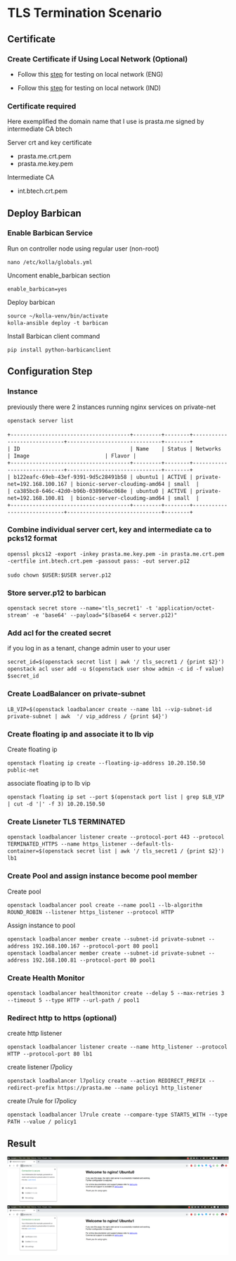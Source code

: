 # TLS Termination Scenario

## Certificate

### Create Certificate if Using Local Network (Optional)

- Follow this [step](https://dadhacks.org/2017/12/27/building-a-root-ca-and-an-intermediate-ca-using-openssl-and-debian-stretch/) for testing on local network (ENG)

- Follow this [step](https://medium.com/prastamaha/konfigurasi-root-ca-intermediate-ca-server-certificate-f7484dc2be24) for testing on local network (IND)

### __Certificate required__
Here exemplified the domain name that I use is prasta.me signed by intermediate CA btech

Server crt and key certificate

- prasta.me.crt.pem
- prasta.me.key.pem

Intermediate CA

- int.btech.crt.pem

## Deploy Barbican

### Enable Barbican Service

Run on controller node using regular user (non-root)

```
nano /etc/kolla/globals.yml
```

Uncoment enable_barbican section
```
enable_barbican=yes
```

Deploy barbican
```
source ~/kolla-venv/bin/activate
kolla-ansible deploy -t barbican
```
Install Barbican client command

```
pip install python-barbicanclient
```
## Configuration Step

### Instance
previously there were 2 instances running nginx services on private-net

```
openstack server list

+--------------------------------------+---------+--------+-----------------------------+------------------------------+--------+
| ID                                   | Name    | Status | Networks                    | Image                        | Flavor |
+--------------------------------------+---------+--------+-----------------------------+------------------------------+--------+
| b122eafc-69eb-43ef-9391-9d5c28491b58 | ubuntu1 | ACTIVE | private-net=192.168.100.167 | bionic-server-cloudimg-amd64 | small  |
| ca385bc8-646c-42d0-b96b-038996ac068e | ubuntu0 | ACTIVE | private-net=192.168.100.81  | bionic-server-cloudimg-amd64 | small  |
+--------------------------------------+---------+--------+-----------------------------+------------------------------+--------+
```

### Combine individual server cert, key and intermediate ca to pcks12 format

```
openssl pkcs12 -export -inkey prasta.me.key.pem -in prasta.me.crt.pem -certfile int.btech.crt.pem -passout pass: -out server.p12

sudo chown $USER:$USER server.p12
```



### Store server.p12 to barbican

```
openstack secret store --name='tls_secret1' -t 'application/octet-stream' -e 'base64' --payload="$(base64 < server.p12)"
```
### Add acl for the created secret

if you log in as a tenant, change admin user to your user

```
secret_id=$(openstack secret list | awk '/ tls_secret1 / {print $2}')
openstack acl user add -u $(openstack user show admin -c id -f value) $secret_id
```


### Create LoadBalancer on private-subnet

```
LB_VIP=$(openstack loadbalancer create --name lb1 --vip-subnet-id private-subnet | awk  '/ vip_address / {print $4}')
```

### Create floating ip and associate it to lb vip

Create floating ip
```
openstack floating ip create --floating-ip-address 10.20.150.50 public-net
```

associate floating ip to lb vip
```
openstack floating ip set --port $(openstack port list | grep $LB_VIP | cut -d '|' -f 3) 10.20.150.50
```

### Create Lisneter TLS TERMINATED

```
openstack loadbalancer listener create --protocol-port 443 --protocol TERMINATED_HTTPS --name https_listener --default-tls-container=$(openstack secret list | awk '/ tls_secret1 / {print $2}') lb1
```

### Create Pool and assign instance become pool member

Create pool
```
openstack loadbalancer pool create --name pool1 --lb-algorithm ROUND_ROBIN --listener https_listener --protocol HTTP
```

Assign instance to pool
```
openstack loadbalancer member create --subnet-id private-subnet --address 192.168.100.167 --protocol-port 80 pool1
openstack loadbalancer member create --subnet-id private-subnet --address 192.168.100.81 --protocol-port 80 pool1
```

### Create Health Monitor
```
openstack loadbalancer healthmonitor create --delay 5 --max-retries 3 --timeout 5 --type HTTP --url-path / pool1
```

### Redirect http to https (optional)

create http listener
```
openstack loadbalancer listener create --name http_listener --protocol HTTP --protocol-port 80 lb1
```

create listener l7policy
```
openstack loadbalancer l7policy create --action REDIRECT_PREFIX --redirect-prefix https://prasta.me --name policy1 http_listener
```

create l7rule for l7policy
```
openstack loadbalancer l7rule create --compare-type STARTS_WITH --type PATH --value / policy1
```

## Result
![tls](../images/tls-terminated.png)
![tls](../images/tls-terminated1.png)
